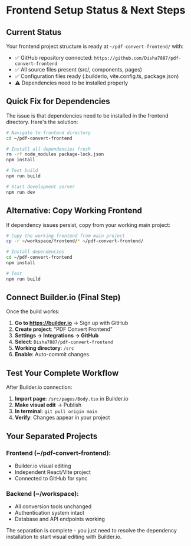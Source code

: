 # Frontend Setup Status & Next Steps

## Current Status

Your frontend project structure is ready at `~/pdf-convert-frontend/` with:
- ✅ GitHub repository connected: `https://github.com/Disha7887/pdf-convert-frontend`
- ✅ All source files present (src/, components, pages)
- ✅ Configuration files ready (.builderio, vite.config.ts, package.json)
- ⚠️ Dependencies need to be installed properly

## Quick Fix for Dependencies

The issue is that dependencies need to be installed in the frontend directory. Here's the solution:

```bash
# Navigate to frontend directory
cd ~/pdf-convert-frontend

# Install all dependencies fresh
rm -rf node_modules package-lock.json
npm install

# Test build
npm run build

# Start development server
npm run dev
```

## Alternative: Copy Working Frontend

If dependency issues persist, copy from your working main project:

```bash
# Copy the working frontend from main project
cp -r ~/workspace/frontend/* ~/pdf-convert-frontend/

# Install dependencies
cd ~/pdf-convert-frontend  
npm install

# Test
npm run build
```

## Connect Builder.io (Final Step)

Once the build works:

1. **Go to https://builder.io** → Sign up with GitHub
2. **Create project**: "PDF Convert Frontend"  
3. **Settings → Integrations → GitHub**
4. **Select**: `Disha7887/pdf-convert-frontend`
5. **Working directory**: `/src`
6. **Enable**: Auto-commit changes

## Test Your Complete Workflow

After Builder.io connection:
1. **Import page**: `/src/pages/Body.tsx` in Builder.io
2. **Make visual edit** → Publish
3. **In terminal**: `git pull origin main`
4. **Verify**: Changes appear in your project

## Your Separated Projects

### Frontend (~/pdf-convert-frontend):
- Builder.io visual editing
- Independent React/Vite project
- Connected to GitHub for sync

### Backend (~/workspace):
- All conversion tools unchanged
- Authentication system intact
- Database and API endpoints working

The separation is complete - you just need to resolve the dependency installation to start visual editing with Builder.io.